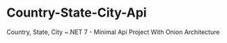 # Country-State-City-Api
Country, State, City ~.NET 7 - Minimal Api Project With Onion Architecture
